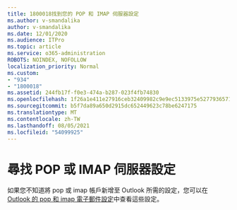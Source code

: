 ```yaml
---
title: 1800018找到您的 POP 和 IMAP 伺服器設定
ms.author: v-smandalika
author: v-smandalika
ms.date: 12/01/2020
ms.audience: ITPro
ms.topic: article
ms.service: o365-administration
ROBOTS: NOINDEX, NOFOLLOW
localization_priority: Normal
ms.custom:
- "934"
- "1800018"
ms.assetid: 244fb17f-f0e3-474a-b287-023f4fb74830
ms.openlocfilehash: 1f26a1e411e27916ceb32409982c9e9ec5133975e527793657160b598f7da892
ms.sourcegitcommit: b5f7da89a650d2915dc652449623c78be6247175
ms.translationtype: MT
ms.contentlocale: zh-TW
ms.lasthandoff: 08/05/2021
ms.locfileid: "54099925"
---
```

# <a name="find-your-pop-or-imap-server-settings"></a>尋找 POP 或 IMAP 伺服器設定

如果您不知道將 pop 或 imap 帳戶新增至 Outlook 所需的設定，您可以在[Outlook 的 pop 和 imap 電子郵件設定](https://support.office.com/article/8361e398-8af4-4e97-b147-6c6c4ac95353.aspx)中查看這些設定。
  
 